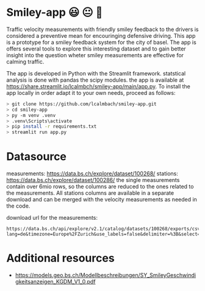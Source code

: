 # Smiley-app 😃 😐 🤬
Traffic velocity measurements with friendly smiley feedback to the drivers is considered a preventive mean for encouringing defensive driving. This app is a prototype for a smiley feedback system for the city of basel. The app is offers several tools to explore this interesting dataset and to gain better insight into the question wheter smiley measurements are effective for calming traffic. 

The app is developed in Python with the Streamlit framework. statstical analysis is done with pandas the scipy modules. the app is available at https://share.streamlit.io/lcalmbch/smiley-app/main/app.py. 
To install the app locally in order adapt it to your own needs, proceed as follows:

```bash	
> git clone https://github.com/lcalmbach/smiley-app.git
> cd smiley-app
> py -m venv .venv
> .venv\Scripts\activate
> pip install -r requirements.txt
> streamlit run app.py
```


# Datasource
measurements: https://data.bs.ch/explore/dataset/100268/
stations: https://data.bs.ch/explore/dataset/100286/
the single measurements contain over 6mio rows, so the columns are reduced to the ones related to the measurements. All stations columns are available in a separate download and can be merged with the velocity measurements as needed in the code.

download url for the measurements:
```
https://data.bs.ch/api/explore/v2.1/catalog/datasets/100268/exports/csv?lang=de&timezone=Europe%2FZurich&use_labels=false&delimiter=%3B&select=zyklus,phase,id_standort,messung_datum,messung_zeit,v_einfahrt,v_ausfahrt,v_delta,geschwindigkeit&where=messung_jahr=2023
```

# Additional resources
- https://models.geo.bs.ch/Modellbeschreibungen/SY_SmileyGeschwindigkeitsanzeigen_KGDM_V1_0.pdf